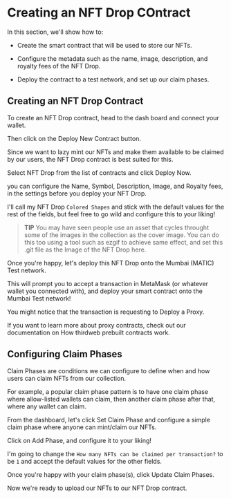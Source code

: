 # Creating an NFT Drop COntract

In this section, we'll show how to:

- Create the smart contract that will be used to store our NFTs.

- Configure the metadata such as the name, image, description, and royalty fees of the NFT Drop.

- Deploy the contract to a test network, and set up our claim phases.

## Creating an NFT Drop Contract

To create an NFT Drop contract, head to the dash board and connect your wallet.

Then click on the Deploy New Contract button.

Since we want to lazy mint our NFTs and make them available to be claimed by our users, the NFT Drop contract is best suited for this.

Select NFT Drop from the list of contracts and click Deploy Now.

you can configure the Name, Symbol, Description, Image, and Royalty fees, in the settings before you deploy your NFT Drop.

I'll call my NFT Drop `Colored Shapes` and stick with the default values for the rest of the fields, but feel free to go wild and configure this to your liking!

> **TIP**
> You may have seen people use an asset that cycles throught some of the images in the collection as the cover image. You can do this too using a tool such as ezgif to achieve same effect, and set this .git file as the Image of the NFT Drop here.

Once you're happy, let's deploy this NFT Drop onto the Mumbai (MATIC) Test network.

This will prompt you to accept a transaction in MetaMask (or whatever wallet you connected with), and deploy your smart contract onto the Mumbai Test network!

You might notice that the transaction is requesting to Deploy a Proxy.

If you want to learn more about proxy contracts, check out our documentation on How thirdweb prebuilt contracts work.

## Configuring Claim Phases

Claim Phases are conditions we can configure to define when and how users can claim NFTs from our collection.

For example, a popular claim phase pattern is to have one claim phase where allow-listed wallets can claim, then another claim phase after that, where any wallet can claim.

From the dashboard, let's click Set Claim Phase and configure a simple claim phase where anyone can mint/claim our NFTs.

Click on Add Phase, and configure it to your liking!

I'm going to change the `How many NFTs can be claimed per transaction?` to be `1` and accept the default values for the other fields.

Once you're happy with your claim phase(s), click Update Claim Phases.

Now we're ready to upload our NFTs to our NFT Drop contract.
